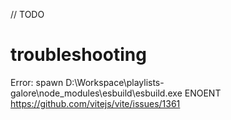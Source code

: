 // TODO

# troubleshooting

Error: spawn D:\Workspace\playlists-galore\node_modules\esbuild\esbuild.exe ENOENT
https://github.com/vitejs/vite/issues/1361
